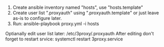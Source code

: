 1. Create ansible inventory named "hosts", use "hosts.template"
2. Create user list ".proxyauth" using ".proxyauth.template" or just leave as-is to configure later.
3. Run:
ansible-playbook proxy.yml -i hosts

Optianally edit user list later:
/etc/3proxy/.proxyauth
After editing don't forget to restart srvice:
systemctl restart 3proxy.service